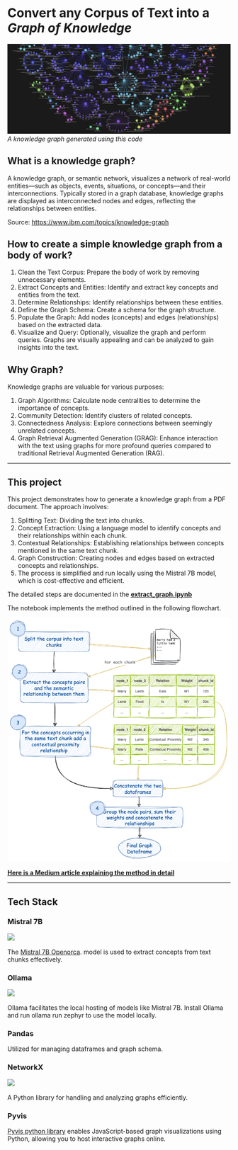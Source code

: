 # Convert any Corpus of Text into a *Graph of Knowledge*

![Knowledge Graph Banner](./assets/KG_banner.png)
*A knowledge graph generated using this code* 


## What is a knowledge graph?
A knowledge graph, or semantic network, visualizes a network of real-world entities—such as objects, events, situations, or concepts—and their interconnections. Typically stored in a graph database, knowledge graphs are displayed as interconnected nodes and edges, reflecting the relationships between entities.

Source: https://www.ibm.com/topics/knowledge-graph

## How to create a simple knowledge graph from a body of work?
1. Clean the Text Corpus: Prepare the body of work by removing unnecessary elements.
2. Extract Concepts and Entities: Identify and extract key concepts and entities from the text.
3. Determine Relationships: Identify relationships between these entities.
4. Define the Graph Schema: Create a schema for the graph structure.
5. Populate the Graph: Add nodes (concepts) and edges (relationships) based on the extracted data.
6. Visualize and Query: Optionally, visualize the graph and perform queries. Graphs are visually appealing and can be analyzed to gain insights into the text.

## Why Graph?
Knowledge graphs are valuable for various purposes:
1. Graph Algorithms: Calculate node centralities to determine the importance of concepts.
2. Community Detection: Identify clusters of related concepts.
3. Connectedness Analysis: Explore connections between seemingly unrelated concepts.
4. Graph Retrieval Augmented Generation (GRAG): Enhance interaction with the text using graphs for more profound queries compared to traditional Retrieval Augmented Generation (RAG).
---

## This project
This project demonstrates how to generate a knowledge graph from a PDF document. The approach involves:

1. Splitting Text: Dividing the text into chunks.
2. Concept Extraction: Using a language model to identify concepts and their relationships within each chunk.
3. Contextual Relationships: Establishing relationships between concepts mentioned in the same text chunk.
4. Graph Construction: Creating nodes and edges based on extracted concepts and relationships.
5. The process is simplified and run locally using the Mistral 7B model, which is cost-effective and efficient. 

The detailed steps are documented in the **[extract_graph.ipynb](https://github.com/rahulnyk/knowledge_graph/blob/main/extract_graph.ipynb)**

The notebook implements the method outlined in the following flowchart. 

<img src="./assets/Method.png"/>

**[Here is a Medium article explaining the method in detail ](https://medium.com/towards-data-science/how-to-convert-any-text-into-a-graph-of-concepts-110844f22a1a)**



---
## Tech Stack

### Mistral 7B
<a href="https://mistral.ai/news/announcing-mistral-7b/"><img src="https://mistral.ai/images/logo_hubc88c4ece131b91c7cb753f40e9e1cc5_2589_256x0_resize_q97_h2_lanczos_3.webp" height=50 /></a>

The [Mistral 7B Openorca](https://huggingface.co/Open-Orca/Mistral-7B-OpenOrca). model is used to extract concepts from text chunks effectively.

### Ollama
<a href="https://ollama.ai"><img src='https://github.com/jmorganca/ollama/assets/3325447/0d0b44e2-8f4a-4e99-9b52-a5c1c741c8f7 ' height='50'/></a>

Ollama facilitates the local hosting of models like Mistral 7B. Install Ollama and run ollama run zephyr to use the model locally.

### Pandas 
Utilized for managing dataframes and graph schema.

### NetworkX 
<a href="https://networkx.org"><img src="https://networkx.org/_static/networkx_logo.svg" height=50 /><a/>

A Python library for handling and analyzing graphs efficiently.

### Pyvis
[Pyvis python library](https://github.com/WestHealth/pyvis/tree/master) enables JavaScript-based graph visualizations using Python, allowing you to host interactive graphs online.
